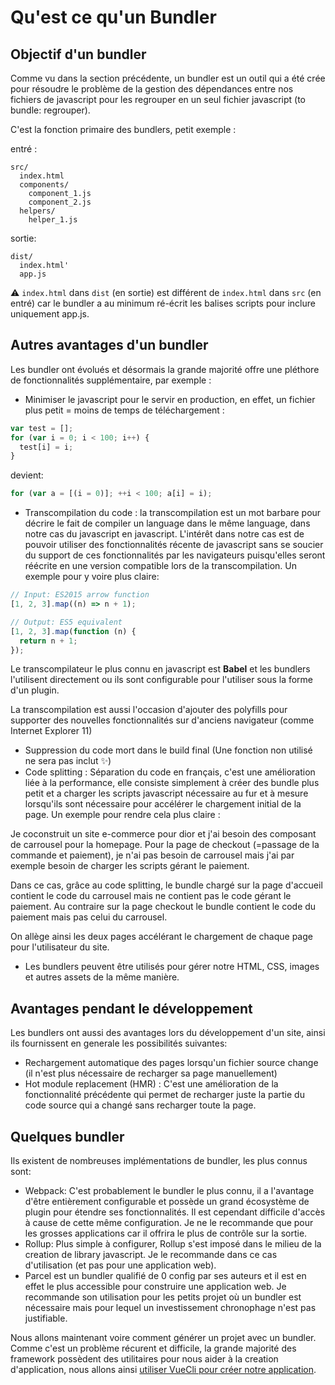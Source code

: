 # Qu'est ce qu'un Bundler

## Objectif d'un bundler

Comme vu dans la section précédente, un bundler est un outil qui a été crée pour résoudre le problème de la gestion des dépendances entre nos fichiers de javascript pour les regrouper en un seul fichier javascript (to bundle: regrouper).

C'est la fonction primaire des bundlers, petit exemple :

entré :

```text
src/
  index.html
  components/
    component_1.js
    component_2.js
  helpers/
    helper_1.js
```

sortie:

```text
dist/
  index.html'
  app.js
```

⚠ `index.html` dans `dist` (en sortie) est différent de `index.html` dans `src` (en entré) car le bundler a au minimum ré-écrit les balises scripts pour inclure uniquement app.js.

## Autres avantages d'un bundler

Les bundler ont évolués et désormais la grande majorité offre une pléthore de fonctionnalités supplémentaire, par exemple :

- Minimiser le javascript pour le servir en production, en effet, un fichier plus petit = moins de temps de téléchargement :

```js
var test = [];
for (var i = 0; i < 100; i++) {
  test[i] = i;
}
```

devient:

```js
for (var a = [(i = 0)]; ++i < 100; a[i] = i);
```

- Transcompilation du code : la transcompilation est un mot barbare pour décrire le fait de compiler un language dans le même language, dans notre cas du javascript en javascript. L'intérêt dans notre cas est de pouvoir utiliser des fonctionnalités récente de javascript sans se soucier du support de ces fonctionnalités par les navigateurs puisqu'elles seront réécrite en une version compatible lors de la transcompilation. Un exemple pour y voire plus claire:

```js
// Input: ES2015 arrow function
[1, 2, 3].map((n) => n + 1);

// Output: ES5 equivalent
[1, 2, 3].map(function (n) {
  return n + 1;
});
```

Le transcompilateur le plus connu en javascript est **Babel** et les bundlers l'utilisent directement ou ils sont configurable pour l'utiliser sous la forme d'un plugin.

La transcompilation est aussi l'occasion d'ajouter des polyfills pour supporter des nouvelles fonctionnalités sur d'anciens navigateur (comme Internet Explorer 11)

- Suppression du code mort dans le build final (Une fonction non utilisé ne sera pas inclut ✨)
- Code splitting : Séparation du code en français, c'est une amélioration liée à la performance, elle consiste simplement à créer des bundle plus petit et a charger les scripts javascript nécessaire au fur et à mesure lorsqu'ils sont nécessaire pour accélérer le chargement initial de la page. Un exemple pour rendre cela plus claire :

Je coconstruit un site e-commerce pour dior et j'ai besoin des composant de carrousel pour la homepage.
Pour la page de checkout (=passage de la commande et paiement), je n'ai pas besoin de carrousel mais j'ai par exemple besoin de charger les scripts gérant le paiement.

Dans ce cas, grâce au code splitting, le bundle chargé sur la page d'accueil contient le code du carrousel mais ne contient pas le code gérant le paiement. Au contraire sur la page checkout le bundle contient le code du paiement mais pas celui du carrousel.

On allège ainsi les deux pages accélérant le chargement de chaque page pour l'utilisateur du site.

- Les bundlers peuvent être utilisés pour gérer notre HTML, CSS, images et autres assets de la même manière.

## Avantages pendant le développement

Les bundlers ont aussi des avantages lors du développement d'un site, ainsi ils fournissent en generale les possibilités suivantes:

- Rechargement automatique des pages lorsqu'un fichier source change (il n'est plus nécessaire de recharger sa page manuellement)
- Hot module replacement (HMR) : C'est une amélioration de la fonctionnalité précédente qui permet de recharger juste la partie du code source qui a changé sans recharger toute la page.

## Quelques bundler

Ils existent de nombreuses implémentations de bundler, les plus connus sont:

- Webpack: C'est probablement le bundler le plus connu, il a l'avantage d'être entièrement configurable et possède un grand écosystème de plugin pour étendre ses fonctionnalités. Il est cependant difficile d'accès à cause de cette même configuration. Je ne le recommande que pour les grosses applications car il offrira le plus de contrôle sur la sortie.
- Rollup: Plus simple à configurer, Rollup s'est imposé dans le milieu de la creation de library javascript. Je le recommande dans ce cas d'utilisation (et pas pour une application web).
- Parcel est un bundler qualifié de 0 config par ses auteurs et il est en effet le plus accessible pour construire une application web. Je recommande son utilisation pour les petits projet où un bundler est nécessaire mais pour lequel un investissement chronophage n'est pas justifiable.

Nous allons maintenant voire comment générer un projet avec un bundler. Comme c'est un problème récurent et difficile, la grande majorité des framework possèdent des utilitaires pour nous aider à la creation d'application, nous allons ainsi [utiliser VueCli pour créer notre application](../CreateAnApplicationWithVueCLI/README.md).

